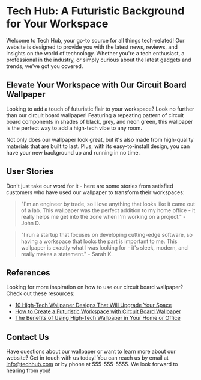 <!--font:Great Vibes-->

# Tech Hub: A Futuristic Background for Your Workspace

Welcome to Tech Hub, your go-to source for all things tech-related! Our website is designed to provide you with the latest news, reviews, and insights on the world of technology. Whether you're a tech enthusiast, a professional in the industry, or simply curious about the latest gadgets and trends, we've got you covered.

## Elevate Your Workspace with Our Circuit Board Wallpaper

Looking to add a touch of futuristic flair to your workspace? Look no further than our circuit board wallpaper! Featuring a repeating pattern of circuit board components in shades of black, grey, and neon green, this wallpaper is the perfect way to add a high-tech vibe to any room.

Not only does our wallpaper look great, but it's also made from high-quality materials that are built to last. Plus, with its easy-to-install design, you can have your new background up and running in no time.

## User Stories

Don't just take our word for it - here are some stories from satisfied customers who have used our wallpaper to transform their workspaces:

> "I'm an engineer by trade, so I love anything that looks like it came out of a lab. This wallpaper was the perfect addition to my home office - it really helps me get into the zone when I'm working on a project." - John D.

> "I run a startup that focuses on developing cutting-edge software, so having a workspace that looks the part is important to me. This wallpaper is exactly what I was looking for - it's sleek, modern, and really makes a statement." - Sarah K.

## References

Looking for more inspiration on how to use our circuit board wallpaper? Check out these resources:

- [10 High-Tech Wallpaper Designs That Will Upgrade Your Space](#)
- [How to Create a Futuristic Workspace with Circuit Board Wallpaper](#)
- [The Benefits of Using High-Tech Wallpaper in Your Home or Office](#)

## Contact Us

Have questions about our wallpaper or want to learn more about our website? Get in touch with us today! You can reach us by email at [info@techhub.com](mailto:info@techhub.com) or by phone at 555-555-5555. We look forward to hearing from you!

<!--

Write me content for website with wallpaper which alt text is:

"A wallpaper with a repeating pattern of circuit board components, in shades of black, grey, and neon green."

The name/title of the page should not be 1:1 copy of the alt text but rather a real content of the website which is using this wallpaper.

- Use markdown format 
- Start with heading
- Heading should be short and concise
- The content should look like a real website 
- The website should not be about the wallpaper, wallpaper is just a related background
- Heading should be contain work "wallpaper" or "background"
- Include real sections like references, contact, user stories, etc. use things relevant to the page purpose.
- Feel free to use structure like headings, bullets, numbering, blockquotes, paragraphs, horizontal lines, etc.
- You can use formatting like bold or _italic_
- You can include UTF-8 emojis
- Links should be only #hash anchors (and you can refer to the document itself)
- Do not include images


---


# Tech Hub: A Futuristic Background for Your Workspace

Welcome to Tech Hub, your go-to source for all things tech-related! Our website is designed to provide you with the latest news, reviews, and insights on the world of technology. Whether you're a tech enthusiast, a professional in the industry, or simply curious about the latest gadgets and trends, we've got you covered.

## Elevate Your Workspace with Our Circuit Board Wallpaper

Looking to add a touch of futuristic flair to your workspace? Look no further than our circuit board wallpaper! Featuring a repeating pattern of circuit board components in shades of black, grey, and neon green, this wallpaper is the perfect way to add a high-tech vibe to any room.

Not only does our wallpaper look great, but it's also made from high-quality materials that are built to last. Plus, with its easy-to-install design, you can have your new background up and running in no time.

## User Stories

Don't just take our word for it - here are some stories from satisfied customers who have used our wallpaper to transform their workspaces:

> "I'm an engineer by trade, so I love anything that looks like it came out of a lab. This wallpaper was the perfect addition to my home office - it really helps me get into the zone when I'm working on a project." - John D.

> "I run a startup that focuses on developing cutting-edge software, so having a workspace that looks the part is important to me. This wallpaper is exactly what I was looking for - it's sleek, modern, and really makes a statement." - Sarah K.

## References

Looking for more inspiration on how to use our circuit board wallpaper? Check out these resources:

- [10 High-Tech Wallpaper Designs That Will Upgrade Your Space](#)
- [How to Create a Futuristic Workspace with Circuit Board Wallpaper](#)
- [The Benefits of Using High-Tech Wallpaper in Your Home or Office](#)

## Contact Us

Have questions about our wallpaper or want to learn more about our website? Get in touch with us today! You can reach us by email at [info@techhub.com](mailto:info@techhub.com) or by phone at 555-555-5555. We look forward to hearing from you!

-->
